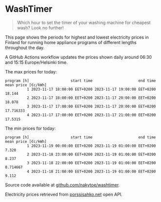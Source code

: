 
# WashTimer

> Which hour to set the timer of your washing machine for cheapest wash? Look no further!

This page shows the periods for highest and lowest electricity prices in Finland 
for running home appliance programs of different lengths throughout the day. 

A GitHub Actions workflow updates the prices shown daily around 06:30 and 15:15 Europe/Helsinki time.

The max prices for today:

	program [h]                   start time                     end time mean price [€c/kWh]
	          1 2023-11-17 18:00:00 EET+0200 2023-11-17 19:00:00 EET+0200              18.144
	          2 2023-11-17 18:00:00 EET+0200 2023-11-17 20:00:00 EET+0200              18.078
	          3 2023-11-17 17:00:00 EET+0200 2023-11-17 20:00:00 EET+0200           17.716333
	          4 2023-11-17 17:00:00 EET+0200 2023-11-17 21:00:00 EET+0200             17.5315

The min prices for today:

	program [h]                   start time                     end time mean price [€c/kWh]
	          1 2023-11-19 00:00:00 EET+0200 2023-11-19 01:00:00 EET+0200               7.328
	          2 2023-11-18 23:00:00 EET+0200 2023-11-19 01:00:00 EET+0200               8.237
	          3 2023-11-18 22:00:00 EET+0200 2023-11-19 01:00:00 EET+0200            8.714667
	          4 2023-11-18 21:00:00 EET+0200 2023-11-19 01:00:00 EET+0200               9.112


Source code available at [github.com/nakytoe/washtimer](https://github.com/nakytoe/washtimer).

Electricity prices retrieved from [porssisahko.net](https://porssisahko.net/api) open API.
